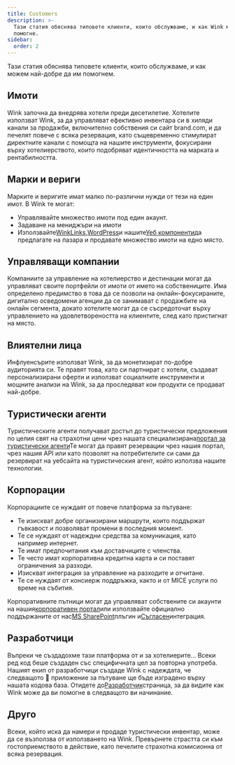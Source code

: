```yaml
---
title: Customers
description: >-
  Тази статия обяснява типовете клиенти, които обслужваме, и как Wink може да ни
  помогне.
sidebar:
  order: 2
---
```

Тази статия обяснява типовете клиенти, които обслужваме, и как можем най-добре да им помогнем.

## Имоти

Wink започна да внедрява хотели преди десетилетие. Хотелите използват Wink, за да управляват ефективно инвентара си в хиляди канали за продажби, включително собствения си сайт brand.com, и да печелят повече с всяка резервация, като същевременно стимулират директните канали с помощта на нашите инструменти, фокусирани върху хотелиерството, които подобряват идентичността на марката и рентабилността.

## Марки и вериги

Марките и веригите имат малко по-различни нужди от тези на един имот. В Wink те могат:

* Управлявайте множество имоти под един акаунт.
* Задаване на мениджъри на имоти
* Използвайте[WinkLinks](/link-manager/wink-links),[WordPress](/developers/wordpress)и нашите[Уеб компоненти](/developers/web-components)да предлагате на пазара и продавате множество имоти на едно място.

## Управляващи компании

Компаниите за управление на хотелиерство и дестинации могат да управляват своите портфейли от имоти от името на собствениците. Има определено предимство в това да се позволи на онлайн-фокусираните, дигитално осведомени агенции да се занимават с продажбите на онлайн сегмента, докато хотелите могат да се съсредоточат върху управлението на удовлетвореността на клиентите, след като пристигнат на място.

## Влиятелни лица

Инфлуенсърите използват Wink, за да монетизират по-добре аудиторията си. Те правят това, като си партнират с хотели, създават персонализирани оферти и използват социалните инструменти и мощните анализи на Wink, за да проследяват кои продукти се продават най-добре.

## Туристически агенти

Туристическите агенти получават достъп до туристически предложения по целия свят на страхотни цени чрез нашата специализирана[портал за туристически агенти](https://agent.wink.travel)Те могат да правят резервации чрез нашия портал, чрез нашия API или като позволят на потребителите си сами да резервират на уебсайта на туристическия агент, който използва нашите технологии.

## Корпорации

Корпорациите се нуждаят от повече платформа за пътуване:

* Те изискват добре организирани маршрути, които поддържат гъвкавост и позволяват промени в последния момент.
* Те се нуждаят от надеждни средства за комуникация, като например интернет.
* Те имат предпочитания към доставчиците с членства.
* Те често имат корпоративна кредитна карта и си поставят ограничения за разходи.
* Изискват интеграция за управление на разходите и отчитане.
* Те се нуждаят от консиерж поддръжка, както и от MICE услуги по време на събития.

Корпоративните пътници могат да управляват собствените си акаунти на нашия[корпоративен портал](/corporate/what-is-group)или използвайте официално поддържаните от нас[MS SharePoint](https://www.microsoft.com/en-us/microsoft-365/sharepoint/collaboration)плъгин и[Съгласен](https://www.concur.com/)интеграция.

## Разработчици

Въпреки че създадохме тази платформа от и за хотелиерите... Всеки ред код беше създаден със специфичната цел за повторна употреба. Нашият екип от разработчици създаде Wink с надеждата, че следващото 🦄 приложение за пътуване ще бъде изградено върху нашата кодова база. Отидете до[Разработчик](/developers/build-on-wink)страница, за да видите как Wink може да ви помогне в следващото ви начинание.

## Друго

Всеки, който иска да намери и продаде туристически инвентар, може да се възползва от използването на Wink. Превърнете страстта си към гостоприемството в действие, като печелите страхотна комисионна от всяка резервация.

